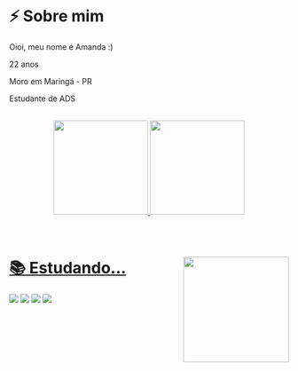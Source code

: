 <h1>⚡ Sobre mim</h1> 
<p>Oioi, meu nome é Amanda :)</p>
<p>22 anos</p>
<p>Moro em Maringá - PR</p>
<p>Estudante de ADS</p>
<br>
<div align="center">
  <a href="https://github.com/amandadias0p">
  <img height="170em" src="https://github-readme-stats.vercel.app/api?username=amandadias0p&show_icons=true&include_all_commits=true&theme=merko&hide_border=false&hide=prs,issues" a/>
  <img height="170em" src="https://github-readme-stats.vercel.app/api/top-langs/?username=amandadias0p&layout=compact&theme=merko&hide_border=false&hide_progress=true" />
</div>  
<br>
<br>
<div align="left">
    <img align="right" height="190" src="https://media.licdn.com/dms/image/C4D22AQHLQSsyD9IJmg/feedshare-shrink_800/0/1679357028449?e=1682553600&v=beta&t=DpuJ7ax09xhEqLCr1KhjU6VSonyA0szXc7_SOekA72I">
    <h1>📚 Estudando...</h1>
    <a>
        <img src="https://img.shields.io/badge/Python-14354C?style=for-the-badge&logo=python&logoColor=white">
    </a>
    <a>
        <img src="https://img.shields.io/badge/HTML5-E34F26?style=for-the-badge&logo=html5&logoColor=white">
    </a>
    <a>
        <img src="https://img.shields.io/badge/CSS3-1572B6?style=for-the-badge&logo=css3&logoColor=white">
    </a>
    <a>
        <img src="https://img.shields.io/badge/JavaScript-F7DF1E?style=for-the-badge&logo=javascript&logoColor=black">
    </a>
</div>
<br>
